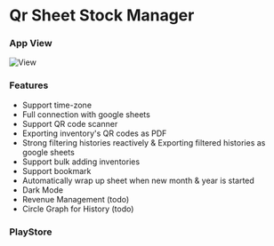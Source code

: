 # Qr Sheet Stock Manager

### App View

![View](lib/for_md/final.png)

### Features

- Support time-zone
- Full connection with google sheets
- Support QR code scanner
- Exporting inventory's QR codes as PDF
- Strong filtering histories reactively & Exporting filtered histories as google sheets
- Support bulk adding inventories
- Support bookmark
- Automatically wrap up sheet when new month & year is started
- Dark Mode
- Revenue Management (todo)
- Circle Graph for History (todo)

### PlayStore

